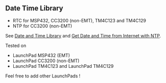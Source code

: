 ## Date Time Library

* RTC for MSP432, CC3200 (non-EMT), TM4C123 and TM4C129
* NTP for CC3200 (non-EMT)

See [Date and Time Library](http://embeddedcomputing.weebly.com/date-and-time-library.html) and [Get Date and Time from Internet with NTP](http://embeddedcomputing.weebly.com/get-date-and-time-from-internet-with-ntp.html).

Tested on 

* LaunchPad MSP432 (EMT)
* LaunchPad CC3200 (non-EMT)
* LaunchPad TM4C123 and LaunchPad TM4C129

Feel free to add other LaunchPads !